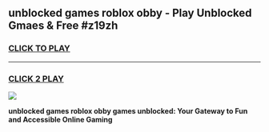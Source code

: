 
## unblocked games roblox obby - Play Unblocked Gmaes & Free #z19zh
<h3>
<a href="https://premium.freeplayer.one?title=unblocked_games_roblox_obby&ref=03M">CLICK TO PLAY</a></h3>
<hr>

<h3>
<a href="https://premium.freeplayer.one?title=unblocked_games_roblox_obby&ref=03M">CLICK 2 PLAY</a>
  
</h3>

<a href="https://premium.freeplayer.one?title=unblocked_games_roblox_obby&ref=03M"><img src="https://clearcache.store/games.png"></a>


**unblocked games roblox obby games unblocked: Your Gateway to Fun and Accessible Online Gaming**

